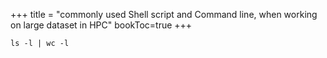+++
title = "commonly used Shell script and Command line, when working on large dataset in HPC"
bookToc=true
+++

```shell
ls -l | wc -l



```